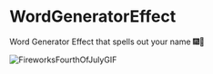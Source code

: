 # WordGeneratorEffect

Word Generator Effect that spells out your name 🎆🎇

![FireworksFourthOfJulyGIF](https://github.com/sachin-acharya-projects/WordGeneratorEffect/assets/51048248/24924d2d-2b8f-4d86-86fb-f1c0dd796bd8)
